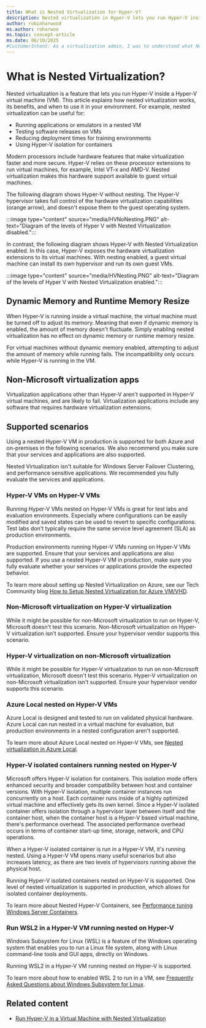 ```yaml
---
title: What is Nested Virtualization for Hyper-V?
description: Nested virtualization in Hyper-V lets you run Hyper-V inside a VM. Learn how it works, supported scenarios, and when to use it in your environment.
author: robinharwood
ms.author: roharwoo
ms.topic: concept-article
ms.date: 06/10/2025
#CustomerIntent: As a virtualization admin, I was to understand what Nested Virtualization is, so that I apply it to my own environment.
---
```


# What is Nested Virtualization?

Nested virtualization is a feature that lets you run Hyper-V inside a Hyper-V virtual machine (VM). This article explains how nested virtualization works, its benefits, and when to use it in your environment. For example, nested virtualization can be useful for:

- Running applications or emulators in a nested VM
- Testing software releases on VMs
- Reducing deployment times for training environments
- Using Hyper-V isolation for containers

Modern processors include hardware features that make virtualization faster and more secure. Hyper-V relies on these processor extensions to run virtual machines, for example, Intel VT-x and AMD-V. Nested virtualization makes this hardware support available to guest virtual machines.

The following diagram shows Hyper-V without nesting. The Hyper-V hypervisor takes full control of the hardware virtualization capabilities (orange arrow), and doesn't expose them to the guest operating system.

:::image type="content" source="media/HVNoNesting.PNG" alt-text="Diagram of the levels of Hyper V with Nested Virtualization disabled.":::

In contrast, the following diagram shows Hyper-V with Nested Virtualization enabled. In this case, Hyper-V exposes the hardware virtualization extensions to its virtual machines. With nesting enabled, a guest virtual machine can install its own hypervisor and run its own guest VMs.

:::image type="content" source="media/HVNesting.PNG" alt-text="Diagram of the levels of Hyper V with Nested Virtualization enabled.":::

## Dynamic Memory and Runtime Memory Resize

When Hyper-V is running inside a virtual machine, the virtual machine must be turned off to adjust its memory. Meaning that even if dynamic memory is enabled, the amount of memory doesn't fluctuate. Simply enabling nested virtualization has no effect on dynamic memory or runtime memory resize.

For virtual machines without dynamic memory enabled, attempting to adjust the amount of memory while running fails. The incompatibility only occurs while Hyper-V is running in the VM.

## Non-Microsoft virtualization apps

Virtualization applications other than Hyper-V aren't supported in Hyper-V virtual machines, and are likely to fail. Virtualization applications include any software that requires hardware virtualization extensions.

## Supported scenarios

Using a nested Hyper-V VM in production is supported for both Azure and on-premises in the following scenarios. We also recommend you make sure that your services and applications are also supported.

Nested Virtualization isn't suitable for Windows Server Failover Clustering, and performance sensitive applications. We recommended you fully evaluate the services and applications.

### Hyper-V VMs on Hyper-V VMs

Running Hyper-V VMs nested on Hyper-V VMs is great for test labs and evaluation environments. Especially where configurations can be easily modified and saved states can be used to revert to specific configurations. Test labs don't typically require the same service level agreement (SLA) as production environments.

Production environments running Hyper-V VMs running on Hyper-V VMs are supported. Ensure that your services and applications are also supported. If you use a nested Hyper-V VM in production, make sure you fully evaluate whether your services or applications provide the expected behavior.

To learn more about setting up Nested Virtualization on Azure, see our Tech Community blog [How to Setup Nested Virtualization for Azure VM/VHD](https://techcommunity.microsoft.com/t5/itops-talk-blog/how-to-setup-nested-virtualization-for-azure-vm-vhd/ba-p/1115338).

### Non-Microsoft virtualization on Hyper-V virtualization

While it might be possible for non-Microsoft virtualization to run on Hyper-V, Microsoft doesn't test this scenario. Non-Microsoft virtualization on Hyper-V virtualization isn't supported. Ensure your hypervisor vendor supports this scenario.

### Hyper-V virtualization on non-Microsoft virtualization

While it might be possible for Hyper-V virtualization to run on non-Microsoft virtualization, Microsoft doesn't test this scenario. Hyper-V virtualization on non-Microsoft virtualization isn't supported. Ensure your hypervisor vendor supports this scenario.

### Azure Local nested on Hyper-V VMs

Azure Local is designed and tested to run on validated physical hardware. Azure Local can run nested in a virtual machine for evaluation, but production environments in a nested configuration aren't supported.

To learn more about Azure Local nested on Hyper-V VMs, see [Nested virtualization in Azure Local](/previous-versions/azure/azure-local/concepts/nested-virtualization).

### Hyper-V isolated containers running nested on Hyper-V

Microsoft offers Hyper-V isolation for containers. This isolation mode offers enhanced security and broader compatibility between host and container versions. With Hyper-V isolation, multiple container instances run concurrently on a host. Each container runs inside of a highly optimized virtual machine and effectively gets its own kernel. Since a Hyper-V isolated container offers isolation through a hypervisor layer between itself and the container host, when the container host is a Hyper-V based virtual machine, there's performance overhead. The associated performance overhead occurs in terms of container start-up time, storage, network, and CPU operations.

When a Hyper-V isolated container is run in a Hyper-V VM, it's running nested. Using a Hyper-V VM opens many useful scenarios but also increases latency, as there are two levels of hypervisors running above the physical host.

Running Hyper-V isolated containers nested on Hyper-V is supported. One level of nested virtualization is supported in production, which allows for isolated container deployments.

To learn more about Nested Hyper-V Containers, see [Performance tuning Windows Server Containers](/windows-server/administration/performance-tuning/role/windows-server-container/).

### Run WSL2 in a Hyper-V VM running nested on Hyper-V

Windows Subsystem for Linux (WSL) is a feature of the Windows operating system that enables you to run a Linux file system, along with Linux command-line tools and GUI apps, directly on Windows.

Running WSL2 in a Hyper-V VM running nested on Hyper-V is supported.

To learn more about how to enabled WSL 2 to run in a VM, see [Frequently Asked Questions about Windows Subsystem for Linux](/windows/wsl/faq#can-i-run-wsl-2-in-a-virtual-machine-).

## Related content

- [Run Hyper-V in a Virtual Machine with Nested Virtualization](enable-nested-virtualization.md)
